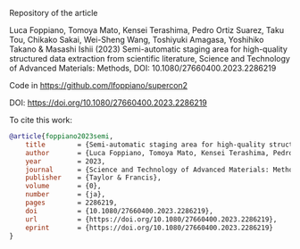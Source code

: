 Repository of the article

Luca Foppiano, Tomoya Mato, Kensei Terashima, Pedro Ortiz Suarez, Taku Tou, Chikako Sakai, Wei-Sheng Wang, Toshiyuki Amagasa, Yoshihiko Takano & Masashi Ishii (2023) Semi-automatic staging area for high-quality structured data extraction from scientific literature, Science and Technology of Advanced Materials: Methods, DOI: 10.1080/27660400.2023.2286219

Code in https://github.com/lfoppiano/supercon2

DOI: https://doi.org/10.1080/27660400.2023.2286219

To cite this work: 

```bibtex
@article{foppiano2023semi,
	title        = {Semi-automatic staging area for high-quality structured data extraction from scientific literature},
	author       = {Luca Foppiano, Tomoya Mato, Kensei Terashima, Pedro Ortiz Suarez, Taku Tou, Chikako Sakai, Wei-Sheng Wang, Toshiyuki Amagasa, Yoshihiko Takano and Masashi Ishii},
	year         = 2023,
	journal      = {Science and Technology of Advanced Materials: Methods},
	publisher    = {Taylor & Francis},
	volume       = {0},
	number       = {ja},
	pages        = 2286219,
	doi          = {10.1080/27660400.2023.2286219},
	url          = {https://doi.org/10.1080/27660400.2023.2286219},
	eprint       = {https://doi.org/10.1080/27660400.2023.2286219}
}


```
